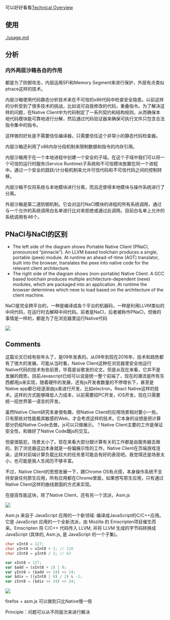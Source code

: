 可以好好看看[Technical Overview](https://developer.chrome.com/native-client/overview)

## 使用

[./usage.md](./usage.md)

## 分析

### 内外两层沙箱各自的作用

都是为了防御攻击，内层运用SFI和Memory Segment来进行保护，外层有点类似ptrace这样的技术。

内层沙箱使用代码静态分析技术来在不可信的x86代码中检查安全隐患。以前这样的分析受到了很多技术的挑战，比如说可自我修改的代码，重叠指令。为了解决这样的问题，在Native Client中为代码制定了一系列契约和结构规则，从而确保本地代码模块能可靠地进行分解，然后通过代码验证器来确保可执行文件只包含合法指令集中的指令。

这样做的好处是不需要信任编译器，只需要信任这个非常小的静态代码检查器。

内层沙箱还利用了x86内存分段机制来限制数据和指令的内存引用。

内层沙箱用于在一个本地进程中创建一个安全的子域。在这个子域中我们可以将一个可信的运行时服务(Service Runtime)子系统和不可信模块放置在同一个进程中。通过一个安全的跳跃/计分板机制来允许可信代码和不可信代码之间的控制转移。

内层沙箱不仅将系统与本地模块进行分离，而且还使得本地模块与操作系统进行了分离。

外层沙箱是第二道防御机制。它会对运行NaCl模块的进程的所有系统调用，通过与一个允许的系统调用白名单进行比对来拒绝或通过此调用。目前白名单上允许的系统调用有46个。

## PNaCl与NaCl的区别

* The left side of the diagram shows Portable Native Client (PNaCl, pronounced “pinnacle”). An LLVM based toolchain produces a single, portable (pexe) module. At runtime an ahead-of-time (AOT) translator, built into the browser, translates the pexe into native code for the relevant client architecture.
* The right side of the diagram shows (non-portable) Native Client. A GCC based toolchain produces multiple architecture-dependent (nexe) modules, which are packaged into an application. At runtime the browser determines which nexe to load based on the architecture of the client machine.

NaCl是完全跨平台的，一种是编译成各个平台的机器码，一种是利用LLVM类似的中间代码，在运行时去解释中间代码。前者是NaCl，后者被称作PNaCl，但做的事情是一样的，都是为了在浏览器里运行Native代码

![](https://developer.chrome.com/native-client/images/nacl-pnacl-component-diagram.png)

## Comments

这篇论文已经有些年头了，是09年发表的。从09年到现在2016年，技术和趋势都有了很大的发展。可能从当时看，Native Client这种在浏览器里安全地运行Native代码的技术有些前景，毕竟是谷歌发的论文。但是从现在来看，它并不是发展的趋势。目前Javascript已经可以说是统一整个前端了，现在的潮流是所有东西都用js来实现，随着硬件的发展，还有js开发者数量的不停增长下，甚至是Native app都已经逐渐由js来进行开发，比如electron，React Native这样的技术。这样的方式能够降低人力成本，以前需要招PC开发，iOS开发，现在只需要统一招世界第一语言的开发。

虽然Native Client研究本身很有趣，但Native Client的应用场景相对要小一些。只有那些对性能极其敏感的Web，才会考虑这样的技术。它本身的设想是把计算部分扔给Native Code去做，js可以只做展示。？Native Client主要的工作是保证安全性，和做好了Native Code跟js的交互。

但是很尴尬，场景太小了。现在来看大部分跟计算有关的工作都是由服务器去做的，到了浏览器这边本身就是一些偏展示性的工作。Native Client在页端游戏渲染，这样对前端计算负载比较大的任务里可能会有好的表现吧。我觉得还是场景太小，也可能是我人生阅历不够丰富。

不过，Native Client的思想发展一下，跟Chrome OS有点搭，本身操作系统不支持安装任何原生应用，所有应用都在Chrome里面，如果想写原生应用，只有通过Native Client这样的曲线救国的方式来实现。

在提高性能这块，除了Native Client，还有另一个流派，Asm.js

![](http://static.oschina.net/uploads/img/201312/30100811_P7Hv.png)

Asm.js 来自于 JavaScript 应用的一个新领域: 编译成JavaScript的C/C++应用。它是 JavaScript 应用的一个全新流派，由 Mozilla 的 Emscripten项目催生而来。Emscripten 将 C/C++ 代码传入  LLVM, 并将 LLVM 生成的字节码转换成 JavaScript (具体的, Asm.js, 是 JavaScript 的一个子集)。

```cpp
char xInt8 = 127;
char yInt8 = xInt8 + 1; // 128
char zInt8 = yInt8 / 2; // 63
```

```javascript
var xInt8 = 127;
var $add = (xInt8 + 1) | 0;
var yInt8 = ($add << 24) >> 24;
var $div = ((yInt8 | 0) / 2) & -1;
var zInt8 = ($div << 24) >> 24; 
```

![](http://i2.wp.com/kripken.github.com/mloc_emscripten_talk/macro4b.png)

firefox + asm.js 可以做到只比Native慢一倍

Principle：问题可以从不同层次来进行解决
